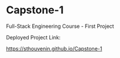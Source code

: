 # Capstone-1
Full-Stack Engineering Course - First Project

Deployed Project Link:

https://sthouvenin.github.io/Capstone-1
